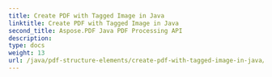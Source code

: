 ```yaml
---
title: Create PDF with Tagged Image in Java
linktitle: Create PDF with Tagged Image in Java
second_title: Aspose.PDF Java PDF Processing API
description: 
type: docs
weight: 13
url: /java/pdf-structure-elements/create-pdf-with-tagged-image-in-java/
---
```

